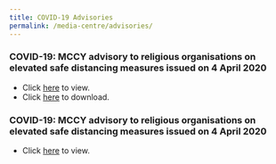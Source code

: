 ```yaml
---
title: COVID-19 Advisories
permalink: /media-centre/advisories/
---
```


### COVID-19: MCCY advisory to religious organisations on elevated safe distancing measures issued on 4 April 2020 ###

* Click [here](https://www.mccy.gov.sg/about-us/news-and-resources/press-statements/2020/apr/covid-19-mccy-advisory-to-religious-organisations-on-elevated-safe-distancing-measures) to view. 
* Click [here](/media/1-COVID-19MCCYAdvisoryonReligiousActivities.pdf) to download.

### COVID-19: MCCY advisory to religious organisations on elevated safe distancing measures issued on 4 April 2020 ###

* Click [here](https://www.mccy.gov.sg/about-us/news-and-resources/press-statements/2020/mar/covid-19-mccy-advisory-on-religious-activities) to view. 



